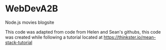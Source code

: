# WebDevA2B
Node.js movies blogsite

This code was adapted from code from Helen and Sean's githubs, this code was created while following a tutorial located at https://thinkster.io/mean-stack-tutorial 